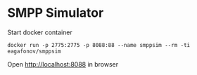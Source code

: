 # SMPP Simulator 

Start docker container

    docker run -p 2775:2775 -p 8088:88 --name smppsim --rm -ti eagafonov/smppsim


Open [http://localhost:8088](http://localhost:8088) in browser

